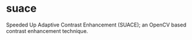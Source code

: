 # suace
Speeded Up Adaptive Contrast Enhancement (SUACE); an OpenCV based contrast enhancement technique. 
